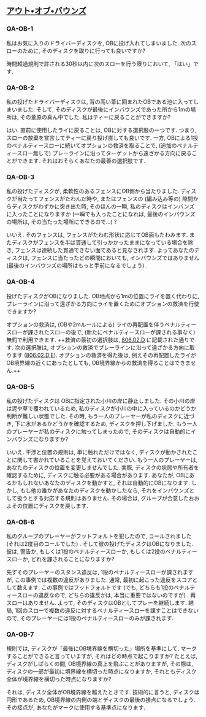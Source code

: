## [アウト•オブ•バウンズ](80602)

### QA-OB-1
私はお気に入りのドライバーディスクを,
OBに投げ入れてしまいました.
次のスローのために,
そのディスクを取りに行っても良いですか?

時間超過規則で許される30秒以内に次のスローを行う限りにおいて,
「はい」です.

### QA-OB-2
私の投げたドライバーディスクは,
背の高い葦に囲まれたOBである池に入ってしまいました.
そして,
そのディスクが最後にインバウンズであった所から1mの場所は,
その葦原の真ん中でした.
私はティーに戻ることができますか?

はい.
直前に使用したライに戻ることは,
OBに対する選択肢の一つです.
つまり,
スローの放棄を宣言してティーに戻り投げ直しても良いです.
一方,
OBによる1投のペナルティースローに続いてオプションの救済を取ることで,
(追加のペナルティースロー無しで)
プレーラインに沿ってターゲットから遠ざかる方向に戻ることができます.
それはおそらくあなたの最善の選択肢です.

### QA-OB-3
私の投げたディスクが,
柔軟性のあるフェンスにOB側から当たりました.
ディスクが当たってフェンスがたわんだ時や,
またはフェンスの
(編み込み等の)
隙間からディスクがわずかに突き出た時,
そのほんの一瞬,
私のディスクはインバンズに入ったことになりますか
(一瞬でも入ったことになれば,
最後のインバウンズの場所は,
その当たった場所にできるので...)
?

いいえ.
そのフェンスは,
フェンスがたわむ形状に応じてOB面もたわみます.
またディスクがフェンスを半ば貫通して引っかかったままになっている場合を除き,
フェンスは連続した貫通できない面であると見なされます.
よってあなたのディスクは,
フェンスに当たったどの瞬間においても,
インバウンズではありません
(最後のインバウンズの場所はもっと手前になるでしょう)
.

### QA-OB-4
投げたディスクがOBになりました.
OB地点から1mの位置にライを置く代わりに,
プレーラインに沿って遠ざかる方向にライを置くためにオプションの救済を行使できますか?

オプションの救済は,
(OBや2mルールによる)
ライの再配置を伴うペナルティースローが課されたスローの後で,
(新たにペナルティースローが課される事なく)
無罰で利用できます.
++救済の最初の選択肢は,
[806.02.D](80602)
に記載された通りです.
次の選択肢は,
オプションの救済でプレーラインに沿って遠ざかる方向に取ります
([806.02.D,E](80602)).
オプションの救済を得た後は,
例えその再配置したライがOB境界線の近くにあったとしても,
OB境界線からの救済を得ることはできません.++

### QA-OB-5
私の投げたディスクは
OBに指定された小川の岸に静止しました.
その小川の岸は泥や草で覆われているため,
私のディスクが小川の中に入っているのかどうか判断が難しい状態でした.
その時,
もう一人のプレーヤーが私のディスクに近づき,
下に水があるかどうかを確認するため,
ディスクを押し下げました.
もう一人のプレーヤーが私のディスクに触ってしまったので,
そのディスクは自動的にインバウンズになりますか?

いいえ.
干渉と位置の規則は,
単に触れただけではなく,
ディスクが動かされたことに関して書かれていることを覚えておいてください.
もう一人のプレーヤーは,
あなたのディスクの位置を変更しませんでした.
実際,
ディスクの状態や所有者を確認するために,
ディスクに触る必要がある場合があります.
あなたが,
OBにあるかもしれないあなたのディスクを動かすと,
それは自動的にOBになります.
しかし,
もし他の誰かがあなたのディスクを動かしたなら,
それをインバウンズとして扱うとする対応する規則はありません.
その場合は,
グループが合意したおおよその位置にディスクを戻します.

### QA-OB-6
私のグループのプレーヤーがフットフォルトを犯したので,
コールされました
(それは2度目のコールでした)
.
そして彼の投げたディスクはOBになりました.
彼は,
警告か,
もしくは1投のペナルティースローか,
もしくは2投のペナルティースローか,
どれを課されることになりますか?

先ずそのプレーヤーのスタンス違反は,
1投のペナルティースローが課されますが,
この事例では複数の違反がありました.
通常,
最初に起こった違反をスコアとして数えます.
この事例ではフットフォルトです
(でも,
どちらも1投のペナルティースローの違反なので,
どちらの違反かは,
本当に重要ではないのですが)
.
再スローはありません.
よって,
そのディスクはOBとしてプレーを継続します.
結局,
1回のスローで複数の違反に対するペナルティースローを課すことはできないので,
そのプレーヤーには1投のペナルティースローのみが課されます.

### QA-OB-7
規則では,
ディスクが「最後にOB境界線を横切った」場所を基準にして,
マークすることができると言っていますが,
それはどの時点で起こりますか?
たとえば,
ディスクがしばらくの間,
OB境界線の真上を飛ぶことがありますが,
その際は,
ディスクの一部が最初に境界線を横切った時点になりますか,
それともディスク全体が境界線を横切った時点になりますか?

それは,
ディスク全体がOB境界線を越えたときです.
技術的に言うと,
ディスクは円形であるため,
OB境界線の内側の端とディスクの最後の接点になるでしょう.
その接点が,
あなたがマークに使用する基準点になります.
